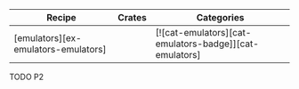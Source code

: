 | Recipe | Crates | Categories |
|--------|--------|------------|
| [emulators][ex-emulators-emulators] |  | [![cat-emulators][cat-emulators-badge]][cat-emulators] |

<div class="hidden">
TODO P2
</div>
